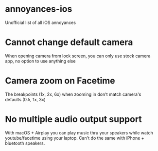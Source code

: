 # annoyances-ios
Unofficial list of all iOS annoyances

# Cannot change default camera
When opening camera from lock screen, you can only use stock camera app, no option to use anything else

# Camera zoom on Facetime
The breakpoints (1x, 2x, 6x) when zooming in don't match camera's defaults (0.5, 1x, 3x)

# No multiple audio output support
With macOS + Airplay you can play music thru your speakers while watch youtube/facetime using your laptop. Can't do the same with iPhone + bluetooth speakers.
